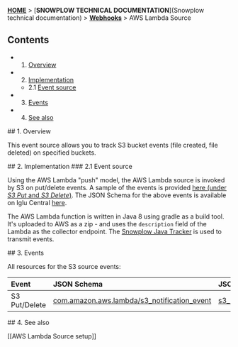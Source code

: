 <a name="top" />

[**HOME**](Home) > [**SNOWPLOW TECHNICAL DOCUMENTATION**](Snowplow technical documentation) > [**Webhooks**](Webhooks) > AWS Lambda Source

## Contents

- 1. [Overview](#overview)  
- 2. [Implementation](#implementation)  
  - 2.1 [Event source](#source)   
- 3. [Events](#events)  
- 4. [See also](#see-also)

<a name="overview" />
## 1. Overview

This event source allows you to track S3 bucket events (file created, file deleted) on specified buckets.

<a name="implementation" />
## 2. Implementation

<a name="source" />
### 2.1 Event source

Using the AWS Lambda "push" model, the AWS Lambda source is invoked by S3 on put/delete events. A sample of the events is provided [here (under *S3 Put* and *S3 Delete*)](http://docs.aws.amazon.com/lambda/latest/dg/eventsources.html).
The JSON Schema for the above events is available on Iglu Central [here](https://github.com/snowplow/iglu-central/blob/master/schemas/com.amazon.aws.lambda/s3_notification_event/jsonschema/1-0-0).

The AWS Lambda function is written in Java 8 using gradle as a build tool. It's uploaded to AWS as a zip - and uses the `description` field of the Lambda as the collector endpoint.
The [Snowplow Java Tracker](https://github.com/snowplow/snowplow-java-tracker) is used to transmit events.

<a name="events" />
## 3. Events

All resources for the S3 source events:

| **Event**      | **JSON Schema**                                  | **JSON Paths**                                    | **Redshift Table**                                     |
|:---------------|:-------------------------------------------------|:--------------------------------------------------|:-------------------------------------------------------|
| S3 Put/Delete  | [com.amazon.aws.lambda/s3_notification_event](https://github.com/snowplow/iglu-central/blob/master/schemas/com.amazon.aws.lambda/s3_notification_event/jsonschema/1-0-0)    | [s3_notification_event_1.json](https://github.com/snowplow/snowplow/blob/3baae3f40bcfcde32106e032e5ccf5ac08a400a0/4-storage/redshift-storage/jsonpaths/com.amazon.aws.lambda/s3_notification_event_1.json)  |     [s3_notification_event_1.sql](https://github.com/snowplow/snowplow/blob/661c6a60c84b3a8af113118d162f0a29680d6904/4-storage/redshift-storage/sql/com.amazon.aws.lambda/s3_notification_event_1.sql)        |

<a name="see-also" />
## 4. See also

[[AWS Lambda Source setup]]